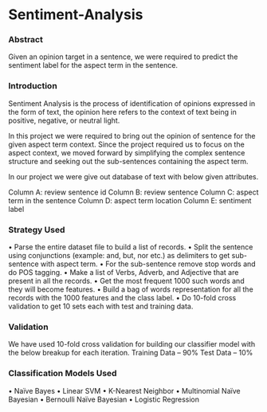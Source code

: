 # Sentiment-Analysis

### Abstract
Given an opinion target in a sentence, we were required to predict the sentiment label for the aspect term in the sentence.


### Introduction
Sentiment Analysis is the process of identification of opinions expressed in the form of text, the opinion here refers to the context of text being in positive, negative, or neutral light.

In this project we were required to bring out the opinion of sentence for the given aspect term context.
Since the project required us to focus on the aspect context, we moved forward by simplifying the complex sentence structure and seeking out the sub-sentences containing the aspect term.

In our project we were give out database of text with below given attributes.

Column A: review sentence id
Column B: review sentence
Column C: aspect term in the sentence
Column D: aspect term location
Column E: sentiment label

### Strategy Used
•	Parse the entire dataset file to build a list of records.
•	Split the sentence using conjunctions (example: and, but, nor etc.) as delimiters to get sub-sentence with aspect term.
•	For the sub-sentence remove stop words and do POS tagging.
•	Make a list of Verbs, Adverb, and Adjective that are present in all the records.
•	Get the most frequent 1000 such words and they will become features.
•	Build a bag of words representation for all the records with the 1000 features and the class label.
•	Do 10-fold cross validation to get 10 sets each with test and training data.

### Validation
We have used 10-fold cross validation for building our classifier model with the below breakup for each iteration.
Training Data – 90%
Test Data – 10%

### Classification Models Used
•	Naïve Bayes
•	Linear SVM
•	K-Nearest Neighbor
•	Multinomial Naïve Bayesian
•	Bernoulli Naïve Bayesian
•	Logistic Regression
